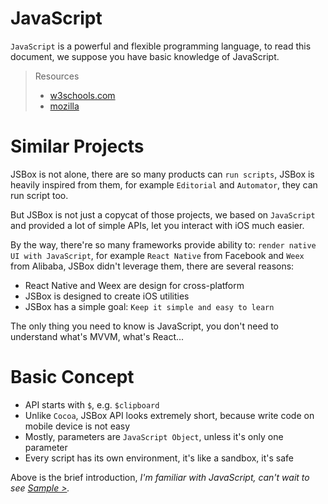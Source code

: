 # JavaScript

`JavaScript` is a powerful and flexible programming language, to read this document, we suppose you have basic knowledge of JavaScript.

> Resources
> - [w3schools.com](https://www.w3schools.com/js/)
> - [mozilla](https://developer.mozilla.org/en-US/docs/Web/JavaScript)

# Similar Projects

JSBox is not alone, there are so many products can `run scripts`, JSBox is heavily inspired from them, for example `Editorial` and `Automator`, they can run script too.

But JSBox is not just a copycat of those projects, we based on `JavaScript` and provided a lot of simple APIs, let you interact with iOS much easier.

By the way, there're so many frameworks provide ability to: `render native UI with JavaScript`, for example `React Native` from Facebook and `Weex` from Alibaba, JSBox didn't leverage them, there are several reasons:

- React Native and Weex are design for cross-platform
- JSBox is designed to create iOS utilities
- JSBox has a simple goal: `Keep it simple and easy to learn`

The only thing you need to know is JavaScript, you don't need to understand what's MVVM, what's React...

# Basic Concept

- API starts with `$`, e.g. `$clipboard`
- Unlike `Cocoa`, JSBox API looks extremely short, because write code on mobile device is not easy
- Mostly, parameters are `JavaScript Object`, unless it's only one parameter
- Every script has its own environment, it's like a sandbox, it's safe

Above is the brief introduction, *I'm familiar with JavaScript, can't wait to see [Sample >](en/quickstart/sample.md).*